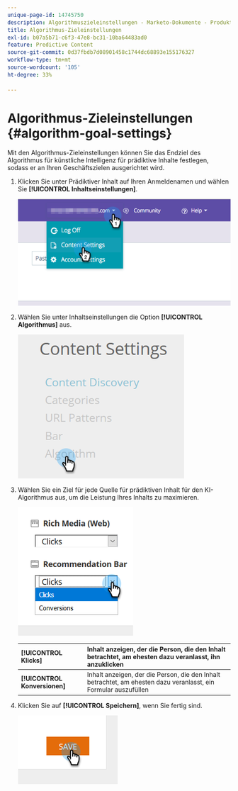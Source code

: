 ```yaml
---
unique-page-id: 14745750
description: Algorithmuszieleinstellungen - Marketo-Dokumente - Produktdokumentation
title: Algorithmus-Zieleinstellungen
exl-id: b07a5b71-c6f3-47e8-bc31-10ba64483ad0
feature: Predictive Content
source-git-commit: 0d37fbdb7d08901458c1744dc68893e155176327
workflow-type: tm+mt
source-wordcount: '105'
ht-degree: 33%

---
```


# Algorithmus-Zieleinstellungen {#algorithm-goal-settings}

Mit den Algorithmus-Zieleinstellungen können Sie das Endziel des Algorithmus für künstliche Intelligenz für prädiktive Inhalte festlegen, sodass er an Ihren Geschäftszielen ausgerichtet wird.

1. Klicken Sie unter Prädiktiver Inhalt auf Ihren Anmeldenamen und wählen Sie **[!UICONTROL Inhaltseinstellungen]**.

   ![](assets/1.png)

1. Wählen Sie unter Inhaltseinstellungen die Option **[!UICONTROL Algorithmus]** aus.

   ![](assets/two-1.png)

1. Wählen Sie ein Ziel für jede Quelle für prädiktiven Inhalt für den KI-Algorithmus aus, um die Leistung Ihres Inhalts zu maximieren.

   ![](assets/three-new.png)

   | **[!UICONTROL Klicks]** | Inhalt anzeigen, der die Person, die den Inhalt betrachtet, am ehesten dazu veranlasst, ihn anzuklicken |
   |---|---|
   | **[!UICONTROL Konversionen]** | Inhalt anzeigen, der die Person, die den Inhalt betrachtet, am ehesten dazu veranlasst, ein Formular auszufüllen |

1. Klicken Sie auf **[!UICONTROL Speichern]**, wenn Sie fertig sind.

   ![](assets/four.png)
